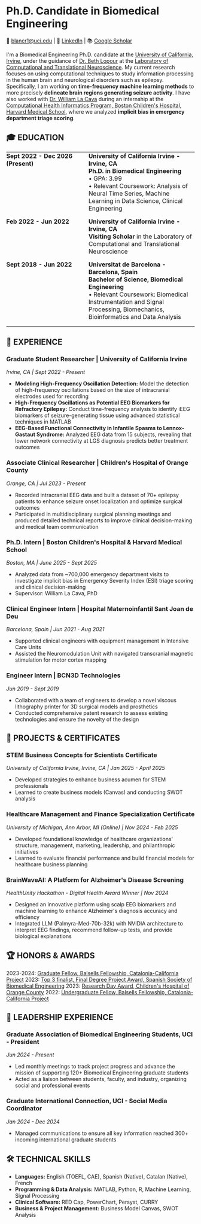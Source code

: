 # Ph.D. Candidate in Biomedical Engineering

📧 blancr1@uci.edu | 🔗 [LinkedIn](https://www.linkedin.com/in/blanca-romero-mila) | 📚 [Google Scholar](https://scholar.google.com/citations?user=S2IpQDgAAAAJ&hl=en&oi=ao)

I'm a Biomedical Engineering Ph.D. candidate at the [University of California, Irvine](https://engineering.uci.edu/dept/bme), under the guidance of [Dr. Beth Lopour](https://engineering.uci.edu/users/beth-lopour) at the [Laboratory of Computational and Translational Neuroscience](https://lopour.eng.uci.edu/). My current research focuses on using computational techniques to study information processing in the human brain and neurological disorders such as epilepsy. Specifically, I am working on **time-frequency machine learning methods** to more precisely **delineate brain regions generating seizure activity**. I have also worked with [Dr. William La Cava](https://cavalab.org/) during an internship at the [Computational Health Informatics Program, Boston Children's Hospital, Harvard Medical School](https://www.chip.org/), where we analyzed **implicit bias in emergency department triage scoring**.

## 🎓 EDUCATION

<table cellpadding="0" cellspacing="0" style="border: 0; width: 100%;">
<tr>
<td style="border: 0; width: 200px; vertical-align: top; padding: 0 20px 15px 0;"><strong>Sept 2022 - Dec 2026<br>(Present)</strong></td>
<td style="border: 0; vertical-align: top; padding: 0 0 15px 0;"><strong>University of California Irvine - Irvine, CA</strong><br>
<strong>Ph.D. in Biomedical Engineering</strong><br>
• GPA: 3.99<br>
• Relevant Coursework: Analysis of Neural Time Series, Machine Learning in Data Science, Clinical Engineering</td>
</tr>
<tr>
<td style="border: 0; width: 200px; vertical-align: top; padding: 0 20px 15px 0;"><strong>Feb 2022 - Jun 2022</strong></td>
<td style="border: 0; vertical-align: top; padding: 0 0 15px 0;"><strong>University of California Irvine - Irvine, CA</strong><br>
<strong>Visiting Scholar</strong> in the Laboratory of Computational and Translational Neuroscience</br>
</tr>
<tr>
<td style="border: 0; width: 200px; vertical-align: top; padding: 0 20px 15px 0;"><strong>Sept 2018 - Jun 2022</strong></td>
<td style="border: 0; vertical-align: top; padding: 0 0 15px 0;"><strong>Universitat de Barcelona - Barcelona, Spain</strong><br>
<strong>Bachelor of Science, Biomedical Engineering</strong><br>
• Relevant Coursework: Biomedical Instrumentation and Signal Processing, Biomechanics, Bioinformatics and Data Analysis</td>
</tr>
</table>

## 💼 EXPERIENCE

### Graduate Student Researcher | University of California Irvine
*Irvine, CA | Sept 2022 - Present*
- **Modeling High-Frequency Oscillation Detection:** Model the detection of high-frequency oscillations based on the size of intracranial electrodes used for recording
- **High-Frequency Oscillations as Potential EEG Biomarkers for Refractory Epilepsy:** Conduct time-frequency analysis to identify iEEG biomarkers of seizure-generating tissue using advanced statistical techniques in MATLAB
- **EEG-Based Functional Connectivity in Infantile Spasms to Lennox-Gastaut Syndrome:** Analyzed EEG data from 15 subjects, revealing that lower network connectivity at LGS diagnosis predicts better treatment outcomes

### Associate Clinical Researcher | Children's Hospital of Orange County
*Orange, CA | Jul 2023 - Present*
- Recorded intracranial EEG data and built a dataset of 70+ epilepsy patients to enhance seizure onset localization and optimize surgical outcomes
- Participated in multidisciplinary surgical planning meetings and produced detailed technical reports to improve clinical decision-making and medical team communication

### Ph.D. Intern | Boston Children's Hospital & Harvard Medical School
*Boston, MA | June 2025 - Sept 2025*
- Analyzed data from ~700,000 emergency department visits to investigate implicit bias in Emergency Severity Index (ESI) triage scoring and clinical decision-making
- Supervisor: William La Cava, PhD

### Clinical Engineer Intern | Hospital Maternoinfantil Sant Joan de Deu
*Barcelona, Spain | Jun 2021 - Aug 2021*
- Supported clinical engineers with equipment management in Intensive Care Units
- Assisted the Neuromodulation Unit with navigated transcranial magnetic stimulation for motor cortex mapping

### Engineer Intern | BCN3D Technologies
*Jun 2019 - Sept 2019*
- Collaborated with a team of engineers to develop a novel viscous lithography printer for 3D surgical models and prosthetics
- Conducted comprehensive patent research to assess existing technologies and ensure the novelty of the design

## 🚀 PROJECTS & CERTIFICATES

### STEM Business Concepts for Scientists Certificate
*University of California Irvine, Irvine, CA | Jan 2025 - April 2025*
- Developed strategies to enhance business acumen for STEM professionals
- Learned to create business models (Canvas) and conducting SWOT analysis

### Healthcare Management and Finance Specialization Certificate
*University of Michigan, Ann Arbor, MI (Online) | Nov 2024 - Feb 2025*
- Developed foundational knowledge of healthcare organizations' structure, management, marketing, leadership, and philanthropic initiatives
- Learned to evaluate financial performance and build financial models for healthcare business planning

### BrainWaveAI: A Platform for Alzheimer's Disease Screening
*HealthUnity Hackathon - Digital Health Award Winner | Nov 2024*
- Designed an innovative platform using scalp EEG biomarkers and machine learning to enhance Alzheimer's diagnosis accuracy and efficiency
- Integrated LLM (Palmyra-Med-70b-32k) with NVIDIA architecture to interpret EEG findings, recommend follow-up tests, and provide biological explanations

## 🏆 HONORS & AWARDS

2023-2024: [Graduate Fellow, Balsells Fellowship, Catalonia-California Project](https://balsells.eng.uci.edu/graduate-balsells-fellows-2022/)
2023: [Top 3 finalist, Final Degree Project Award, Spanish Society of Biomedical Engineering](https://www.ub.edu/portal/web/medicina-ciencies-salut/detall/-/detall/blanca-romero-graduada-en-enginyeria-biomedica-guanya-el-3er-premi-fenin-seib-del-concurs-de-tfg-s)
2023: [Research Day Award, Children's Hospital of Orange County](https://care.choc.org/three-research-posters-on-biomarkers-and-treatment-of-infantile-spasms-to-be-presented-at-worlds-largest-epilepsy-conference/)
2022: [Undergraduate Fellow, Balsells Fellowship, Catalonia-California Project](https://balsells.eng.uci.edu/mobility-program-fellows-2021-2022/)

## 👥 LEADERSHIP EXPERIENCE

### Graduate Association of Biomedical Engineering Students, UCI - President
*Jun 2024 - Present*
- Led monthly meetings to track project progress and advance the mission of supporting 120+ Biomedical Engineering graduate students
- Acted as a liaison between students, faculty, and industry, organizing social and professional events

### Graduate International Connection, UCI - Social Media Coordinator
*Jan 2024 - Dec 2024*
- Managed communications to ensure all key information reached 300+ incoming international graduate students


## 🛠️ TECHNICAL SKILLS

- **Languages:** English (TOEFL, CAE), Spanish (Native), Catalan (Native), French
- **Programming & Data Analysis:** MATLAB, Python, R, Machine Learning, Signal Processing
- **Clinical Software:** RED Cap, PowerChart, Persyst, CURRY
- **Business & Project Management:** Business Model Canvas, SWOT Analysis
